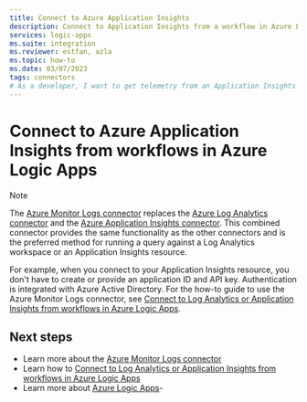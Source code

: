 ```yaml
---
title: Connect to Azure Application Insights
description: Connect to Application Insights from a workflow in Azure Logic Apps.
services: logic-apps
ms.suite: integration
ms.reviewer: estfan, azla
ms.topic: how-to
ms.date: 03/07/2023
tags: connectors
# As a developer, I want to get telemetry from an Application Insights resource to use with my workflow in Azure Logic Apps.
---
```


# Connect to Azure Application Insights from workflows in Azure Logic Apps

> [!NOTE]
> 
> The [Azure Monitor Logs connector](/connectors/azuremonitorlogs/) replaces the [Azure Log Analytics connector](/connectors/azureloganalytics/) 
> and the [Azure Application Insights connector](/connectors/applicationinsights/). This combined connector provides the same functionality as 
> the other connectors and is the preferred method for running a query against a Log Analytics workspace or an Application Insights resource.
> 
> For example, when you connect to your Application Insights resource, you don't have to create or provide an application ID and API key. 
> Authentication is integrated with Azure Active Directory. For the how-to guide to use the Azure Monitor Logs connector, see 
> [Connect to Log Analytics or Application Insights from workflows in Azure Logic Apps](connectors-azure-monitor-logs.md).

## Next steps

- Learn more about the [Azure Monitor Logs connector](/connectors/azuremonitorlogs/)
- Learn how to [Connect to Log Analytics or Application Insights from workflows in Azure Logic Apps](connectors-azure-monitor-logs.md)
- Learn more about [Azure Logic Apps](../logic-apps/logic-apps-overview.md)- 
